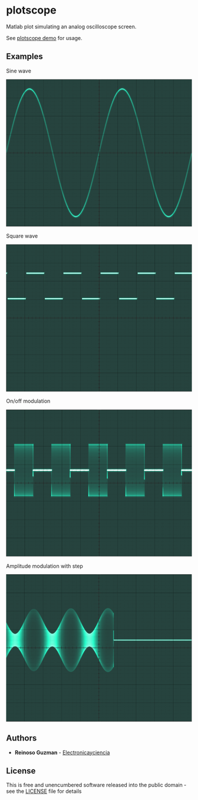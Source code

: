 # plotscope
Matlab plot simulating an analog oscilloscope screen.

See [plotscope demo](plotscope_demo.m) for usage.

## Examples

Sine wave

<img src="img/sine.png" height="400">

Square wave

<img src="img/square.png" height="400">

On/off modulation

<img src="img/onoff.png" height="400">

Amplitude modulation with step

<img src="img/am_step.png" height="400">

## Authors

* **Reinoso Guzman** - [Electronicayciencia](http://electronicayciencia.blogspot.com/)

## License

This is free and unencumbered software released into the public domain - see the [LICENSE](LICENSE) file for details
